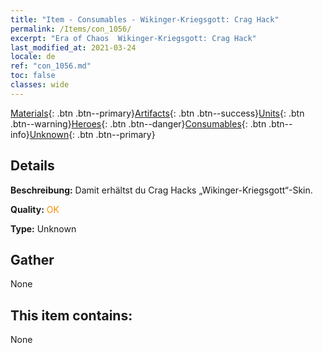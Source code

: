 ```yaml
---
title: "Item - Consumables - Wikinger-Kriegsgott: Crag Hack"
permalink: /Items/con_1056/
excerpt: "Era of Chaos  Wikinger-Kriegsgott: Crag Hack"
last_modified_at: 2021-03-24
locale: de
ref: "con_1056.md"
toc: false
classes: wide
---
```

 [Materials](/de/Items/){: .btn .btn--primary}[Artifacts](/de/Items/Artifacts/){: .btn .btn--success}[Units](/de/Items/Units/){: .btn .btn--warning}[Heroes](/de/Items/Heroes/){: .btn .btn--danger}[Consumables](/de/Items/Consumables/){: .btn .btn--info}[Unknown](/de/Items/Unknown/){: .btn .btn--primary}

## Details
 **Beschreibung:** Damit erhältst du Crag Hacks „Wikinger-Kriegsgott“-Skin.

 **Quality:** <span style="color: #FF8C00">OK</span>

 **Type:** Unknown

## Gather

  None

## This item contains:

  None

